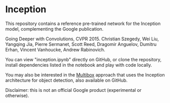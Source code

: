 # Inception

This repository contains a reference pre-trained network for the Inception
model, complementing the Google publication.

Going Deeper with Convolutions, CVPR 2015.
Christian Szegedy, Wei Liu, Yangqing Jia, Pierre Sermanet, Scott Reed,
Dragomir Anguelov, Dumitru Erhan, Vincent Vanhoucke, Andrew Rabinovich.

You can view "inception.ipynb" directly on GitHub, or clone the
repository, install dependencies listed in the notebook and play with code
locally.

You may also be interested in the [Multibox](https://github.com/google/multibox)
approach that uses the Inception architecture for object detection, also
available on GitHub.

Disclaimer: this is not an official Google product (experimental or otherwise).
